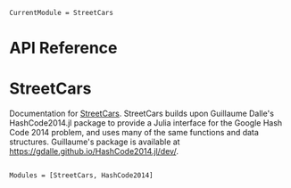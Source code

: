 ```@meta
CurrentModule = StreetCars
```

# API Reference

# StreetCars

Documentation for [StreetCars](https://github.com/zakzo1212/StreetCars.jl). StreetCars builds upon Guillaume Dalle's
HashCode2014.jl package to provide a Julia interface for the Google Hash Code 2014 problem, and uses many of the same
functions and data structures. Guillaume's package is available at https://gdalle.github.io/HashCode2014.jl/dev/.

```@index

```

```@autodocs
Modules = [StreetCars, HashCode2014]
```
